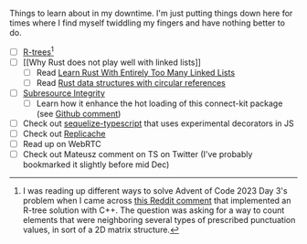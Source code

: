 
Things to learn about in my downtime. I'm just putting things down here for times where I find myself twiddling my fingers and have nothing better to do.

- [ ] [R-trees]()[^r-tree-source]
- [ ] [[Why Rust does not play well with linked lists]]
	- [ ] Read [Learn Rust With Entirely Too Many Linked Lists](https://rust-unofficial.github.io/too-many-lists/#learn-rust-with-entirely-too-many-linked-lists)
	- [ ] Read [Rust data structures with circular references](https://eli.thegreenplace.net/2021/rust-data-structures-with-circular-references/ "Permalink to Rust data structures with circular references")
- [ ] [Subresource Integrity](https://developer.mozilla.org/en-US/docs/Web/Security/Subresource_Integrity)
	- [ ] Learn how it enhance the hot loading of this connect-kit package (see [Github comment](https://github.com/LedgerHQ/connect-kit/pull/30#issuecomment-1855952105))
- [ ] Check out [sequelize-typescript](https://github.com/sequelize/sequelize-typescript) that uses experimental decorators in JS
- [ ] Check out [Replicache](https://x.com/replicache?s=21&t=9oiL4wNTHBFy07_UT7HNIA)
- [ ] Read up on WebRTC
- [ ] Check out Mateusz comment on TS on Twitter (I've probably bookmarked it slightly before mid Dec)

[^r-tree-source]: I was reading up different ways to solve Advent of Code 2023 Day 3's problem when I came across [this Reddit comment](https://www.reddit.com/r/adventofcode/comments/189m3qw/comment/kc7riqn/?utm_source=share&utm_medium=web2x&context=3) that implemented an R-tree solution with C++. The question was asking for a way to count elements that were neighboring several types of prescribed punctuation values, in sort of a 2D matrix structure.